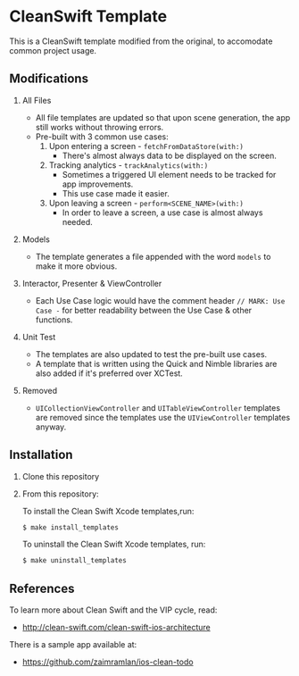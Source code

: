 # CleanSwift Template

This is a CleanSwift template modified from the original, to accomodate common project usage.

## Modifications

1. All Files
    - All file templates are updated so that upon scene generation, the app still works without throwing errors.
    - Pre-built with 3 common use cases:
      1. Upon entering a screen - `fetchFromDataStore(with:)`
          - There's almost always data to be displayed on the screen.
      1. Tracking analytics - `trackAnalytics(with:)`
          - Sometimes a triggered UI element needs to be tracked for app improvements.
          - This use case made it easier.
      1. Upon leaving a screen - `perform<SCENE_NAME>(with:)`
          - In order to leave a screen, a use case is almost always needed.

1. Models
    - The template generates a file appended with the word `models` to make it more obvious.

1. Interactor, Presenter & ViewController
    - Each Use Case logic would have the comment header `// MARK: Use Case -` for better readability between the Use Case & other functions.

1. Unit Test
    - The templates are also updated to test the pre-built use cases.
    - A template that is written using the Quick and Nimble libraries are also added if it's preferred over XCTest.

1. Removed
    - `UICollectionViewController` and `UITableViewController` templates are removed since the templates use the `UIViewController` templates anyway.    

## Installation

1. Clone this repository
1. From this repository:  

    To install the Clean Swift Xcode templates,run:
    ```bash
    $ make install_templates
    ```

    To uninstall the Clean Swift Xcode templates, run:
    ```bash
    $ make uninstall_templates
    ```

## References

To learn more about Clean Swift and the VIP cycle, read:

- http://clean-swift.com/clean-swift-ios-architecture

There is a sample app available at:

- https://github.com/zaimramlan/ios-clean-todo
